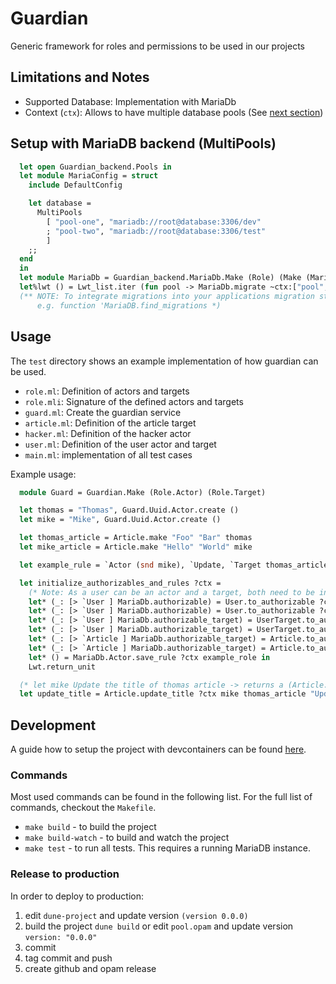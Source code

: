 # Guardian

Generic framework for roles and permissions to be used in our projects

## Limitations and Notes

- Supported Database: Implementation with MariaDb
- Context (`ctx`): Allows to have multiple database pools (See [next section](#setup-with-mariadb-backend-multipools))

## Setup with MariaDB backend (MultiPools)

```ocaml
  let open Guardian_backend.Pools in
  let module MariaConfig = struct
    include DefaultConfig

    let database =
      MultiPools
        [ "pool-one", "mariadb://root@database:3306/dev"
        ; "pool-two", "mariadb://root@database:3306/test"
        ]
    ;;
  end
  in
  let module MariaDb = Guardian_backend.MariaDb.Make (Role) (Make (MariaConfig))
  let%lwt () = Lwt_list.iter (fun pool -> MariaDb.migrate ~ctx:["pool", pool] ()) ["pool-one"; "pool-two"]
  (** NOTE: To integrate migrations into your applications migration state see
      e.g. function 'MariaDB.find_migrations *)
```

## Usage

The `test` directory shows an example implementation of how guardian can be used.

- `role.ml`: Definition of actors and targets
- `role.mli`: Signature of the defined actors and targets
- `guard.ml`: Create the guardian service
- `article.ml`: Definition of the article target
- `hacker.ml`: Definition of the hacker actor
- `user.ml`: Definition of the user actor and target
- `main.ml`: implementation of all test cases

Example usage:

```ocaml
  module Guard = Guardian.Make (Role.Actor) (Role.Target)

  let thomas = "Thomas", Guard.Uuid.Actor.create ()
  let mike = "Mike", Guard.Uuid.Actor.create ()

  let thomas_article = Article.make "Foo" "Bar" thomas
  let mike_article = Article.make "Hello" "World" mike

  let example_rule = `Actor (snd mike), `Update, `Target thomas_article.uuid

  let initialize_authorizables_and_rules ?ctx =
    (* Note: As a user can be an actor and a target, both need to be initialized *)
    let* (_: [> `User ] MariaDb.authorizable) = User.to_authorizable ?ctx thomas in
    let* (_: [> `User ] MariaDb.authorizable) = User.to_authorizable ?ctx mike in
    let* (_: [> `User ] MariaDb.authorizable_target) = UserTarget.to_authorizable ?ctx thomas in
    let* (_: [> `User ] MariaDb.authorizable_target) = UserTarget.to_authorizable ?ctx mike in
    let* (_: [> `Article ] MariaDb.authorizable_target) = Article.to_authorizable ?ctx thomas_article in
    let* (_: [> `Article ] MariaDb.authorizable_target) = Article.to_authorizable ?ctx mike_article in
    let* () = MariaDb.Actor.save_rule ?ctx example_role in
    Lwt.return_unit

  (* let mike Update the title of thomas article -> returns a (Article.t, string) Lwt_result.t  *)
  let update_title = Article.update_title ?ctx mike thomas_article "Updated Title"
```

## Development

A guide how to setup the project with devcontainers can be found [here](./.devcontainer/README.md).

### Commands

Most used commands can be found in the following list. For the full list of commands, checkout the `Makefile`.

- `make build` - to build the project
- `make build-watch` - to build and watch the project
- `make test` - to run all tests. This requires a running MariaDB instance.

### Release to production

In order to deploy to production:

1. edit `dune-project` and update version `(version 0.0.0)`
1. build the project `dune build` or edit `pool.opam` and update version `version: "0.0.0"`
1. commit
1. tag commit and push
1. create github and opam release
